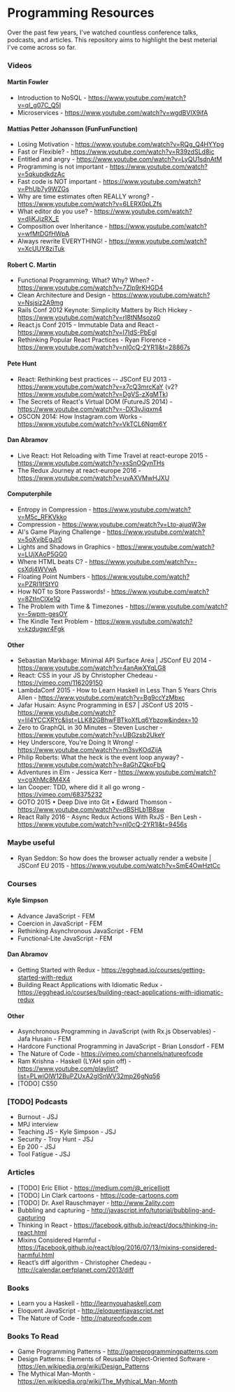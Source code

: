 # Programming Resources

Over the past few years, I've watched countless conference talks, podcasts, and articles. This repository aims to highlight the best meterial I've come across so far.

### Videos

#### Martin Fowler
- Introduction to NoSQL - https://www.youtube.com/watch?v=qI_g07C_Q5I
- Microservices - https://www.youtube.com/watch?v=wgdBVIX9ifA
 
#### Mattias Petter Johansson (FunFunFunction)
- Losing Motivation - https://www.youtube.com/watch?v=RQg_Q4HYYpg
- Fast or Flexible? - https://www.youtube.com/watch?v=R39zdSLd8ic
- Entitled and angry - https://www.youtube.com/watch?v=LyQU1sdnAtM
- Programming is not important - https://www.youtube.com/watch?v=5qkupdkdzAc
- Fast code is NOT important - https://www.youtube.com/watch?v=PhUb7y9WZGs
- Why are time estimates often REALLY wrong? - https://www.youtube.com/watch?v=6LERX0pLZfs
- What editor do you use? - https://www.youtube.com/watch?v=dIjKJjzRX_E
- Composition over Inheritance - https://www.youtube.com/watch?v=wfMtDGfHWpA
- Always rewrite EVERYTHING! - https://www.youtube.com/watch?v=XcUUY8ziTuk

#### Robert C. Martin
- Functional Programming; What? Why? When? - https://www.youtube.com/watch?v=7Zlp9rKHGD4
- Clean Architecture and Design - https://www.youtube.com/watch?v=Nsjsiz2A9mg
- Rails Conf 2012 Keynote: Simplicity Matters by Rich Hickey - https://www.youtube.com/watch?v=rI8tNMsozo0
- React.js Conf 2015 - Immutable Data and React - https://www.youtube.com/watch?v=I7IdS-PbEgI
- Rethinking Popular React Practices - Ryan Florence - https://www.youtube.com/watch?v=nI0cQ-2YR1I&t=28867s

#### Pete Hunt
- React: Rethinking best practices -- JSConf EU 2013 - https://www.youtube.com/watch?v=x7cQ3mrcKaY (v2? https://www.youtube.com/watch?v=DgVS-zXgMTk)
- The Secrets of React's Virtual DOM (FutureJS 2014) - https://www.youtube.com/watch?v=-DX3vJiqxm4
- OSCON 2014: How Instagram.com Works - https://www.youtube.com/watch?v=VkTCL6Nqm6Y

#### Dan Abramov
- Live React: Hot Reloading with Time Travel at react-europe 2015 - https://www.youtube.com/watch?v=xsSnOQynTHs
- The Redux Journey at react-europe 2016 - https://www.youtube.com/watch?v=uvAXVMwHJXU

#### Computerphile
 - Entropy in Compression - https://www.youtube.com/watch?v=M5c_RFKVkko
 - Compression - https://www.youtube.com/watch?v=Lto-ajuqW3w
 - AI's Game Playing Challenge - https://www.youtube.com/watch?v=5oXyibEgJr0
 - Lights and Shadows in Graphics - https://www.youtube.com/watch?v=LUjXAoP5GG0
 - Where HTML beats C? - https://www.youtube.com/watch?v=-csXdj4WVwA
 - Floating Point Numbers - https://www.youtube.com/watch?v=PZRI1IfStY0
 - How NOT to Store Passwords! - https://www.youtube.com/watch?v=8ZtInClXe1Q
 - The Problem with Time & Timezones - https://www.youtube.com/watch?v=-5wpm-gesOY
 - The Kindle Text Problem - https://www.youtube.com/watch?v=kzdugwr4Fgk

#### Other
- Sebastian Markbage: Minimal API Surface Area | JSConf EU 2014 - https://www.youtube.com/watch?v=4anAwXYqLG8
- React: CSS in your JS by Christopher Chedeau - https://vimeo.com/116209150
- LambdaConf 2015 - How to Learn Haskell in Less Than 5 Years Chris Allen - https://www.youtube.com/watch?v=Bg9ccYzMbxc
- Jafar Husain: Async Programming in ES7 | JSConf US 2015 - https://www.youtube.com/watch?v=lil4YCCXRYc&list=LLK82GBhwFBTkoXfLq6Ybzow&index=10
- Zero to GraphQL in 30 Minutes – Steven Luscher - https://www.youtube.com/watch?v=UBGzsb2UkeY
- Hey Underscore, You're Doing It Wrong! - https://www.youtube.com/watch?v=m3svKOdZijA
- Philip Roberts: What the heck is the event loop anyway? - https://www.youtube.com/watch?v=8aGhZQkoFbQ
- Adventures in Elm - Jessica Kerr - https://www.youtube.com/watch?v=cgXhMc8M4X4
- Ian Cooper: TDD, where did it all go wrong - https://vimeo.com/68375232
- GOTO 2015 • Deep Dive into Git • Edward Thomson - https://www.youtube.com/watch?v=dBSHLb1B8sw
- React Rally 2016 - Async Redux Actions With RxJS - Ben Lesh - https://www.youtube.com/watch?v=nI0cQ-2YR1I&t=9456s

### Maybe useful
- Ryan Seddon: So how does the browser actually render a website | JSConf EU 2015 - https://www.youtube.com/watch?v=SmE4OwHztCc

### Courses

#### Kyle Simpson
- Advance JavaScript - FEM
- Coercion in JavaScript - FEM
- Rethinking Asynchronous JavaScript - FEM
- Functional-Lite JavaScript - FEM

#### Dan Abramov
- Getting Started with Redux - https://egghead.io/courses/getting-started-with-redux
- Building React Applications with Idiomatic Redux - https://egghead.io/courses/building-react-applications-with-idiomatic-redux

#### Other
- Asynchronous Programming in JavaScript (with Rx.js Observables) - Jafa Husain - FEM
- Hardcore Functional Programming in JavaScript - Brian Lonsdorf - FEM
- The Nature of Code - https://vimeo.com/channels/natureofcode 
- Ram Krishna - Haskell (LYAH spin off) - https://www.youtube.com/playlist?list=PLwiOlW12BuPZUxA2gISnWV32mp26gNq56
- [TODO] CS50

### [TODO] Podcasts
- Burnout - JSJ
- MPJ interview
- Teaching JS - Kyle Simpson - JSJ
- Security - Troy Hunt - JSJ
- Ep 200 - JSJ
- Tool Fatigue - JSJ

### Articles
- [TODO] Eric Elliot - https://medium.com/@_ericelliott
- [TODO] Lin Clark cartoons - https://code-cartoons.com
- [TODO] Dr. Axel Rauschmayer - http://www.2ality.com
- Bubbling and capturing - http://javascript.info/tutorial/bubbling-and-capturing
- Thinking in React - https://facebook.github.io/react/docs/thinking-in-react.html
- Mixins Considered Harmful - https://facebook.github.io/react/blog/2016/07/13/mixins-considered-harmful.html
- React’s diff algorithm - Christopher Chedeau - http://calendar.perfplanet.com/2013/diff

### Books
- Learn you a Haskell - http://learnyouahaskell.com
- Eloquent JavaScript - http://eloquentjavascript.net
- The Nature of Code - http://natureofcode.com

### Books To Read
- Game Programming Patterns - http://gameprogrammingpatterns.com
- Design Patterns: Elements of Reusable Object-Oriented Software - https://en.wikipedia.org/wiki/Design_Patterns
- The Mythical Man-Month - https://en.wikipedia.org/wiki/The_Mythical_Man-Month
